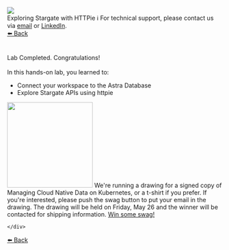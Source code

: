 <!-- TOP -->
<div class="top">
  <img src="https://datastax-academy.github.io/katapod-shared-assets/images/ds-academy-2023.svg" />
  <div class="scenario-title-section">
    <span class="scenario-title">Exploring Stargate with HTTPie</span>
    <span class="scenario-subtitle">ℹ️ For technical support, please contact us via <a href="mailto:kirsten.hunter@datastax.com">email</a> or <a href="https://linkedin.com/in/synedra">LinkedIn</a>.</span>
  </div>
</div>

<!-- NAVIGATION -->
<div id="navigation-top" class="navigation-top">
 <a href='command:katapod.loadPage?[{"step":"step3-astra"}]' 
   class="btn btn-dark navigation-top-left">⬅️ Back
 </a>
</div>

<!-- CONTENT -->
<main>
    <br/><br/>
    <div class="container px-4 py-2">
     <div class="row g-4 py-2 row-cols-1 row-cols-lg-1">
      <div class="feature col div-choice">
        <div class="scenario-completed">Lab Completed. Congratulations!</div>
        <br/>
        <div class="scenario-objectives">In this hands-on lab, you learned to:</div>
        <ul>
              <li><span class="scenario-objective">Connect your workspace to the Astra Database</span></li>
              <li><span class="scenario-objective">Explore Stargate APIs using httpie</span></li>       
        </ul>
      </div>
     </div>
     <div class="feature col">
            <img src="https://datastax-academy.github.io/katapod-shared-assets/images/CloudNativeData.png" height="200">
We're running a drawing for a signed copy of Managing Cloud Native Data on Kubernetes, or a t-shirt if you prefer.  If you're interested, please push the swag button to put your email in the drawing.  The drawing will be held on Friday, May 26 and the winner will be contacted for shipping information.

<a href='command:katapod.loadPage?[{"step":"thanks-astra"}]' class="btn btn-primary btn-astra">
              Win some swag!
            </a>
     <div>
</div>

    </div>

</main>

<!-- NAVIGATION -->
<div id="navigation-bottom" class="navigation-bottom">
 <a href='command:katapod.loadPage?[{"step":"step3-astra"}]'
   class="btn btn-dark navigation-bottom-left">⬅️ Back
 </a>
</div>
<br/>
